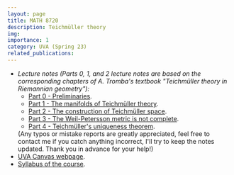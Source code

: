 ```yaml
---
layout: page
title: MATH 8720
description: Teichmüller theory
img:
importance: 1
category: UVA (Spring 23)
related_publications:
---
```


<ul>
  <li>
    <em>Lecture notes (Parts 0, 1, and 2 lecture notes are based on the corresponding chapters of A. Tromba's textbook <em>"Teichmüller theory in Riemannian geometry"</em>):</em>
  <ul>
    <li>
      <a href="https://drive.google.com/file/d/1htTcREZBtO4kvT1mP9eIcU1rZtEqT5Oj/view?usp=sharing">Part 0 - Preliminaries</a>.
    </li>
    <li>
      <a href="https://drive.google.com/file/d/1qRSbXOkppElvzPQGAPboiU9BlkPNCjBf/view?usp=sharing">Part 1 - The manifolds of Teichmüller theory</a>.
    </li>
    <li>
      <a href="https://drive.google.com/file/d/1SkgJUe7om2ITp1yqmpH7Uqi5a28N_qeh/view?usp=sharing">Part 2 - The construction of Teichmüller space</a>.
    </li>
    <li>
      <a href="https://drive.google.com/file/d/1NrwLB3pBuz5OHMYNxGDdqnAkls2Su-q-/view?usp=sharing">Part 3 - The Weil-Petersson metric is not complete</a>.
    </li>
    <li>
      <a href="https://drive.google.com/file/d/1mFZZRFoOUNbdfi7qj5bl4BamEjrvXd8B/view?usp=sharing">Part 4 - Teichmüller's uniqueness theorem</a>.
    </li>
  </ul>
  (Any typos or mistake reports are greatly appreciated, feel free to contact me if you catch anything incorrect, I'll try to keep the notes updated. Thank you in advance for your help!)<br>
</li>
<li>
      <a href="https://canvas.its.virginia.edu/courses/57700">UVA Canvas webpage</a>.
</li>
<li>
  <a href="https://drive.google.com/file/d/1fnw9uOZhD9axhGbqDDsgJE3T3vW3RU_3/view?usp=sharing">Syllabus of the course</a>.
</li>
</ul>
